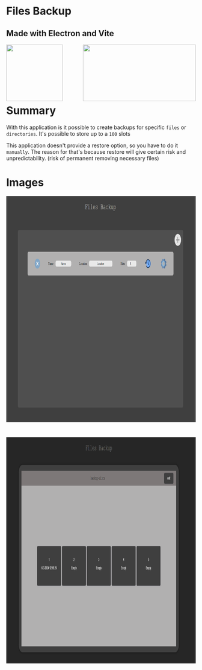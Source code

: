 # Files Backup
## Made with Electron and Vite

<img align="left" src="https://upload.wikimedia.org/wikipedia/commons/thumb/9/91/Electron_Software_Framework_Logo.svg/2048px-Electron_Software_Framework_Logo.svg.png" width= 150 height= 150>
<img align="right" src="https://upload.wikimedia.org/wikipedia/commons/f/f1/Vitejs-logo.svg" width= 300 height=150>
<br><br><br><br><br><br><br>
  
# Summary

With this application is it possible to create backups for specific  ```files``` or  ```directories```.
It's possible to store up to a ```100``` slots

This application doesn't provide a restore option, so you have to do it ```manually```.
The reason for that's because restore will give certain risk and unpredictability. (risk of permanent removing necessary files)

# Images
<div style="display: flex; gap: 40px; flex-direction: column; align-items: center;">
    <img src="./markdown/images/profiles.png" width=1000 height=600 alt=profiles>
    <img src="./markdown/images/slots.png" width=1000 height=600 alt=slots>
</div>